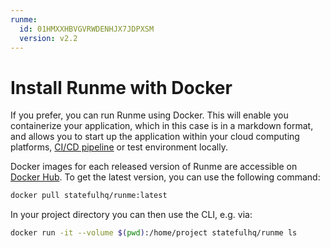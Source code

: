 ```yaml
---
runme:
  id: 01HMXXHBVGVRWDENHJX7JDPXSM
  version: v2.2
---
```


#  Install Runme with Docker

If you prefer, you can run Runme using Docker. This will enable you containerize your application, which in this case is in a markdown format, and allows you to start up the application within your cloud computing platforms, [CI/CD pipeline](https://docs.runme.dev/integrations/github-actions-workflow) or test environment locally.

Docker images for each released version of Runme are accessible on [Docker Hub](https://hub.docker.com/r/statefulhq/runme). To get the latest version, you can use the following command:

```sh {"id":"01HMXXHW2JRJ105X332JWKCZ8J"}
docker pull statefulhq/runme:latest
```

In your project directory you can then use the CLI, e.g. via:

```sh {"id":"01HMXXJRTBHMHKAN5SPVP0A8KM"}
docker run -it --volume $(pwd):/home/project statefulhq/runme ls
```